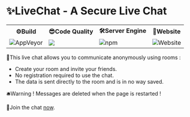 <h1>✨LiveChat - A Secure Live Chat</h1>

<table>
  <tr>
    <th>⚙Build</th>
    <th>😎Code Quality</th>
    <th>🛠Server Engine</th>
    <th>🔮Website</th>
  </tr>
  <tr>
    <td><img alt="AppVeyor" src="https://img.shields.io/appveyor/build/xReapex/LiveChat"></td>
    <td><a href="https://www.codacy.com/gh/xReapex/LiveChat/dashboard?utm_source=github.com&amp;utm_medium=referral&amp;utm_content=xReapex/LiveChat&amp;utm_campaign=Badge_Grade"><img src="https://app.codacy.com/project/badge/Grade/e31270a46eb543d09968d65ebc94a2bb"/></a></td>
    <td><img alt="npm" src="https://img.shields.io/npm/v/express?label=express"></td>
    <td><img alt="Website" src="https://img.shields.io/website?label=livechat&up_message=on&url=http%3A%2F%2F149.91.89.248%3A3000%2F"></td>
  </tr>
</table>

📌This live chat allows you to communicate anonymously using rooms :

- Create your room and invite your friends.
- No registration required to use the chat.
- The data is sent directly to the room and is in no way saved.

🛎Warning ! Messages are deleted when the page is restarted !

🔗Join the chat [now](http://149.91.89.248:3000).
